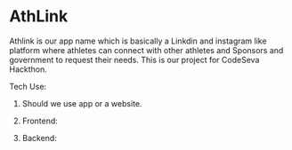 # AthLink
Athlink is our app name which is basically a Linkdin and instagram like platform where athletes can connect with other athletes and Sponsors and government to request their needs. This is our project for CodeSeva Hackthon.

Tech Use:
1) Should we use app or a website.
2) Frontend:
    
3) Backend:

